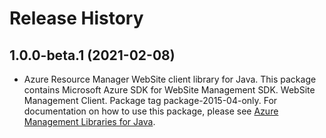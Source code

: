 # Release History

## 1.0.0-beta.1 (2021-02-08)

- Azure Resource Manager WebSite client library for Java. This package contains Microsoft Azure SDK for WebSite Management SDK. WebSite Management Client. Package tag package-2015-04-only. For documentation on how to use this package, please see [Azure Management Libraries for Java](https://aka.ms/azsdk/java/mgmt).
